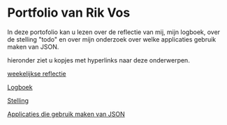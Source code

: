 # Portfolio van Rik Vos

In deze portofolio kan u lezen over de reflectie van mij, mijn logboek, over de stelling "todo" en over mijn onderzoek over welke applicaties gebruik maken van JSON.

hieronder ziet u kopjes met hyperlinks naar deze onderwerpen.

[weekelijkse reflectie](Reflectie/Reflectie.md)

[Logboek](Logboek.md)

[Stelling](Stelling.md)

[Applicaties die gebruik maken van JSON](JsonApplicaties.md)

